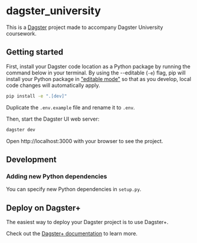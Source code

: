 # dagster_university

This is a [Dagster](https://dagster.io/) project made to accompany Dagster University coursework.

## Getting started

First, install your Dagster code location as a Python package by running the command below in your terminal. By using the --editable (`-e`) flag, pip will install your Python package in ["editable mode"](https://pip.pypa.io/en/latest/topics/local-project-installs/#editable-installs) so that as you develop, local code changes will automatically apply.

```bash
pip install -e ".[dev]"
```

Duplicate the `.env.example` file and rename it to `.env`.

Then, start the Dagster UI web server:

```bash
dagster dev
```

Open http://localhost:3000 with your browser to see the project.

## Development

### Adding new Python dependencies

You can specify new Python dependencies in `setup.py`.

## Deploy on Dagster+

The easiest way to deploy your Dagster project is to use Dagster+.

Check out the [Dagster+ documentation](https://docs.dagster.io/dagster-plus/) to learn more.
